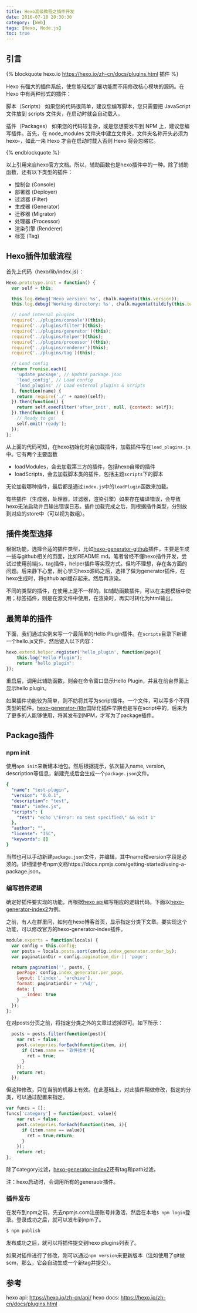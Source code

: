 ```yaml
---
title: Hexo高级教程之插件开发
date: 2016-07-18 20:30:30
category: [Web]
tags: [Hexo, Node.js]
toc: true
---
```


## 引言

{% blockquote hexo.io https://hexo.io/zh-cn/docs/plugins.html 插件  %}

Hexo 有强大的插件系统，使您能轻松扩展功能而不用修改核心模块的源码。在 Hexo 中有两种形式的插件：

脚本（Scripts）
如果您的代码很简单，建议您编写脚本，您只需要把 JavaScript 文件放到 scripts 文件夹，在启动时就会自动载入。

插件（Packages）
如果您的代码较复杂，或是您想要发布到 NPM 上，建议您编写插件。首先，在 node_modules 文件夹中建立文件夹，文件夹名称开头必须为 hexo-，如此一来 Hexo 才会在启动时载入否则 Hexo 将会忽略它。

{% endblockquote %}

<!-- more -->

以上引用来自hexo官方文档。所以，辅助函数也是hexo插件中的一种。除了辅助函数，还有以下类型的插件：

- 控制台 (Console)
- 部署器 (Deployer)
- 过滤器 (Filter)
- 生成器 (Generator)
- 迁移器 (Migrator)
- 处理器 (Processor)
- 渲染引擎 (Renderer)
- 标签 (Tag)

## Hexo插件加载流程
首先上代码（hexo/lib/index.js）：
```js
Hexo.prototype.init = function() {
  var self = this;

  this.log.debug('Hexo version: %s', chalk.magenta(this.version));
  this.log.debug('Working directory: %s', chalk.magenta(tildify(this.base_dir)));

  // Load internal plugins
  require('../plugins/console')(this);
  require('../plugins/filter')(this);
  require('../plugins/generator')(this);
  require('../plugins/helper')(this);
  require('../plugins/processor')(this);
  require('../plugins/renderer')(this);
  require('../plugins/tag')(this);

  // Load config
  return Promise.each([
    'update_package', // Update package.json
    'load_config', // Load config
    'load_plugins' // Load external plugins & scripts
  ], function(name) {
    return require('./' + name)(self);
  }).then(function() {
    return self.execFilter('after_init', null, {context: self});
  }).then(function() {
    // Ready to go!
    self.emit('ready');
  });
};
```
从上面的代码可知，在hexo初始化时会加载插件，加载插件写在`load_plugins.js`中。它有两个主要函数

- loadModules，会去加载第三方的插件，包括hexo自带的插件
- loadScripts，会去加载脚本类的插件，包括主题`scripts`下的脚本

无论加载哪种插件，最后都是通过`index.js`中的`loadPlugin`函数来加载。

有些插件（生成器，处理器，过滤器，渲染引擎）如果存在编译错误，会导致hexo无法启动并且输出错误日志。插件加载完成之后，则根据插件类型，分别放到对应的store中（可以视为数组）。

## 插件类型选择
根据功能，选择合适的插件类型，比如[hexo-generator-github]插件，主要是生成一些与github相关的页面，比如README.md。笔者曾经不懂hexo插件开发，尝试过使用前端js，tag插件，helper插件等实现方式。但均不理想，存在各方面的问题。后来静下心里，耐心学习hexo源码之后，选择了做为generator插件，在hexo生成时，将github api缓存起来。然后再渲染。

不同的类型的插件，在使用上是不一样的。如辅助函数插件，可以在主题模板中使用；标签插件，则是在源文件中使用，在渲染时，再实时转化为html输出。

## 最简单的插件
下面，我们通过实例来写一个最简单的Hello Plugin插件。在`scripts`目录下新建一个hello.js文件，然后键入以下内容：
```js
hexo.extend.helper.register('hello_plugin', function(page){
    this.log("Hello Plugin");
    return "hello plugin";
});
```

重启后，调用此辅助函数，则会在命令窗口显示Hello Plugin，并且在前台界面上显示hello plugin。

如果插件功能较为简单，则不妨将其写为script插件。一个文件，可以写多个不同类型的插件。[hexo-generator-i18n]国际化插件早期也是写在script中的，后来为了更多的人能够使用，将其发布到NPM，才写为了package插件。

## Package插件
### npm init
使用`npm init`来新建本地包。然后根据提示，依次输入name, version, description等信息，新建完成后会生成一个`package.json`文件。
```yaml
{
  "name": "test-plugin",
  "version": "0.0.1",
  "description": "test",
  "main": "index.js",
  "scripts": {
    "test": "echo \"Error: no test specified\" && exit 1"
  },
  "author": "",
  "license": "ISC",
  "keywords": []
}
```

当然也可以手动新建`package.json`文件，并编辑，其中name和version字段是必须的。详细请参考npm文档https://docs.npmjs.com/getting-started/using-a-package.json。

### 编写插件逻辑
确定好插件要实现的功能，再根据[hexo api]编写相应的逻辑代码。下面以[hexo-generator-index2]为例。

之前，有人在群里问，如何在hexo博客首页，显示指定分类下文章。要实现这个功能，可以修改官方的hexo-generator-index插件。
```js
module.exports = function(locals) {
  var config = this.config;
  var posts = locals.posts.sort(config.index_generator.order_by);
  var paginationDir = config.pagination_dir || 'page';

  return pagination('', posts, {
    perPage: config.index_generator.per_page,
    layout: ['index', 'archive'],
    format: paginationDir + '/%d/',
    data: {
      __index: true
    }
  });
};
```
在对posts分页之前，将指定分类之外的文章过滤掉即可。如下所示：
```js
  posts = posts.filter(function(post){
    var ret = false;
    post.categories.forEach(function(item, i){
      if (item.name == '软件技术'){
        ret = true;
      }
    });
    return ret;
  });
```
但这种修改，只在当前的机器上有效。在此基础上，对此插件稍做修改，指定的分类，可以通过配置来指定。
```js
var funcs = [];
funcs['category'] = function(post, value){
    var ret = false;
    post.categories.forEach(function(item, i){
      if (item.name == value){
        ret = true;return;
      }
    });
    return ret;
};
```
除了category过滤，[hexo-generator-index2]还有tag和path过滤。

注：hexo启动时，会调用所有的generaotr插件。

### 插件发布
在发布到npm之前，先去npmjs.com注册账号并激活，然后在本地`$ npm login`登录。登录成功之后，就可以发布到npm了。
```bash
$ npm publish
```

发布成功之后，就可以将插件提交到hexo plugins列表了。

如果对插件进行了修改，刚可以通过`npm version`来更新版本（注如使用了git做scm，那么，它会自动生成一个新tag并提交）。

## 参考
hexo api: https://hexo.io/zh-cn/api/
hexo docs: https://hexo.io/zh-cn/docs/plugins.html

[hexo api]: https://hexo.io/zh-cn/api/
[hexo]: https://hexo.io
[hexo-generator-index2]: http://github.com/Jamling/hexo-generator-index2
[hexo-generator-github]: http://github.com/Jamling/hexo-generator-github
[hexo-generator-i18n]: http://github.com/Jamling/hexo-generator-i18n
